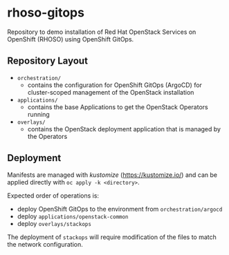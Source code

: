 # rhoso-gitops

Repository to demo installation of Red Hat OpenStack Services on OpenShift
(RHOSO) using OpenShift GitOps.

## Repository Layout

* `orchestration/`
    * contains the configuration for OpenShift GitOps (ArgoCD)
      for cluster-scoped management of the OpenStack installation
* `applications/`
    * contains the base Applications to get the OpenStack
      Operators running
* `overlays/`
    *  contains the OpenStack deployment application that is managed by the
       Operators

## Deployment

Manifests are managed with _kustomize_ (https://kustomize.io/) and can be
applied directly with `oc apply -k <directory>`.

Expected order of operations is:

* deploy OpenShift GitOps to the environment from `orchestration/argocd`
* deploy `applications/openstack-common`
* deploy `overlays/stackops`

The deployment of `stackops` will require modification of the files to match
the network configuration.
